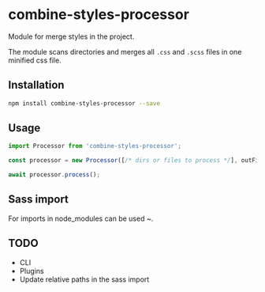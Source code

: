 # combine-styles-processor
Module for merge styles in the project.

The module scans directories and merges all `.css` and `.scss` files in one minified css file.

## Installation
```bash
npm install combine-styles-processor --save
```

## Usage
```typescript
import Processor from 'combine-styles-processor';

const processor = new Processor([/* dirs or files to process */], outFile);

await processor.process();

```
## Sass import
For imports in node_modules can be used ~.

## TODO
- CLI
- Plugins
- Update relative paths in the sass import